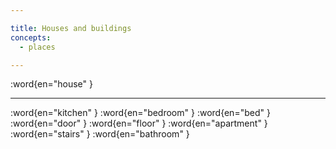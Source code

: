 ```yaml
---

title: Houses and buildings
concepts:
  - places

---
```


:word{en="house" }

--------------------------------------------------

:word{en="kitchen" }
:word{en="bedroom" }
:word{en="bed" }
:word{en="door" }
:word{en="floor" }
:word{en="apartment" }
:word{en="stairs" }
:word{en="bathroom" }
